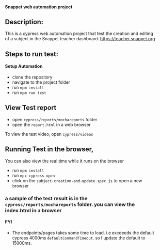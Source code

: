 #### Snappet web automation project

## Description:

This is a cypress web automation project that test the creation and editing of a subject in the Snappet teacher dashboard.
https://teacher.snappet.org

## Steps to run test:

#### Setup Automation

- clone the repository
- navigate to the project folder
- run `npm install`
- run `npm run test`

## View Test report

- open `cypress/reports/mochareports` folder
- open the `report.html` in a web browser

To view the test video, open `cypress/videos`

## Running Test in the browser,

You can also view the real time while it runs on the browser

- run `npm install`
- run `npx cypress open`
- click on the `subject-creation-and-update.spec.js` to open a new browser

### a sample of the test result is in the `cypress/reports/mochareports` folder. you can view the index.html in a browser

#### FYI

- The endpoints/pages takes some time to load. i.e exceeeds the default cypress 4000ms `defaultCommandTimeout`. so I update the default to 15000ms.
